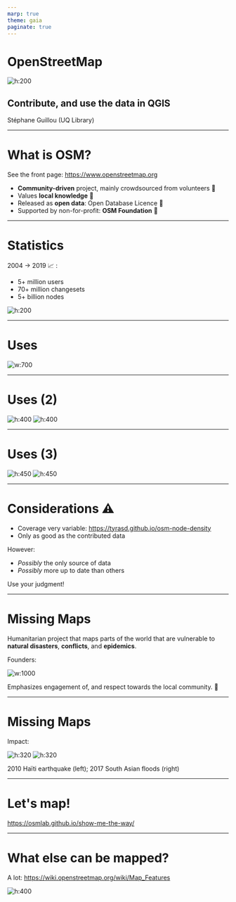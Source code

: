 ```yaml
---
marp: true
theme: gaia
paginate: true
---
```


# OpenStreetMap
![h:200](pics/logo.png)

## Contribute, and use the data in QGIS

Stéphane Guillou (UQ Library)

---

# What is OSM?

See the front page: https://www.openstreetmap.org

- **Community-driven** project, mainly crowdsourced from volunteers :green_heart:
- Values **local knowledge** :round_pushpin:
- Released as **open data**: Open Database Licence :open_hands:
- Supported by non-for-profit: **OSM Foundation** :money_with_wings:

---

# Statistics

2004 -> 2019 :chart_with_upwards_trend: :

- 5+ million users
- 70+ million changesets
- 5+ billion nodes

![h:200](pics/users.png)

---

# Uses

![w:700](pics/renders.png)

---

# Uses (2)

![h:400](pics/wheelmap.png) ![h:400](pics/briscycle.png)

---

# Uses (3)

![h:450](pics/osmand.png) ![h:450](pics/beer.png)

---

# Considerations :warning:

- Coverage very variable: https://tyrasd.github.io/osm-node-density
- Only as good as the contributed data

However:

- _Possibly_ the only source of data
- _Possibly_ more up to date than others

Use your judgment!

---

# Missing Maps

Humanitarian project that maps parts of the world that are vulnerable to **natural disasters**, **conflicts**, and **epidemics**.

Founders:

![w:1000](pics/founders.png)

Emphasizes engagement of, and respect towards the local community. :handshake:

---

# Missing Maps

Impact:

![h:320](pics/haiti.gif) ![h:320](pics/nepal.gif)

2010 Haïti earthquake (left); 2017 South Asian floods (right)

---

# Let's map!

https://osmlab.github.io/show-me-the-way/

---

# What else can be mapped?

A lot: https://wiki.openstreetmap.org/wiki/Map_Features

![h:400](pics/tags.png)